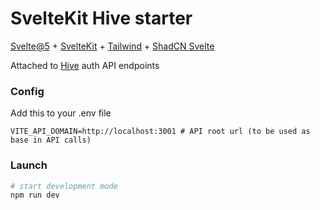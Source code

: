 # SvelteKit Hive starter

[Svelte@5](https://svelte.dev/) + [SvelteKit](https://svelte.dev/docs/kit/introduction) + [Tailwind](https://tailwindcss.com/) + [ShadCN Svelte](https://www.shadcn-svelte.com/)

Attached to [Hive](https://github.com/paralect/hive) auth API endpoints 


### Config


Add this to your .env file

```
VITE_API_DOMAIN=http://localhost:3001 # API root url (to be used as base in API calls) 
```

### Launch
```bash
# start development mode
npm run dev

```
